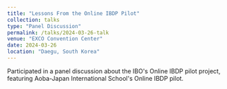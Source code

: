 ```yaml
---
title: "Lessons From the Online IBDP Pilot"
collection: talks
type: "Panel Discussion"
permalink: /talks/2024-03-26-talk
venue: "EXCO Convention Center"
date: 2024-03-26
location: "Daegu, South Korea"
---
```


Participated in a panel discussion about the IBO's Online IBDP pilot project, featuring Aoba-Japan International School's Online IBDP pilot.
